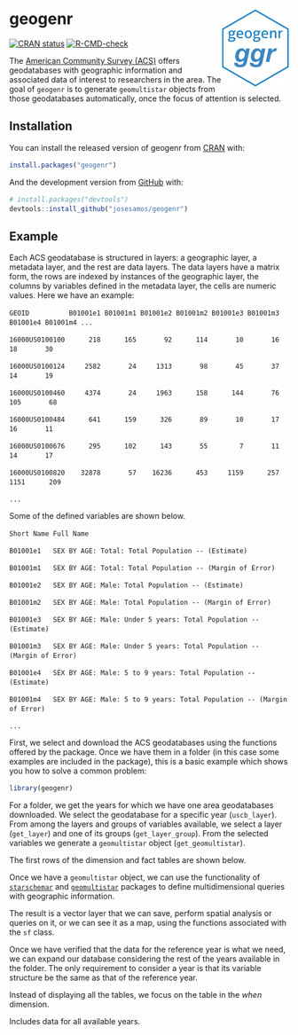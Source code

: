 
<!-- README.md is generated from README.Rmd. Please edit that file -->

# geogenr <a href="https://josesamos.github.io/geogenr/"><img src="man/figures/logo.png" align="right" height="139" alt="geogenr website" /></a>

<!-- badges: start -->

[![CRAN
status](https://www.r-pkg.org/badges/version/geogenr)](https://CRAN.R-project.org/package=geogenr)
[![R-CMD-check](https://github.com/josesamos/geogenr/actions/workflows/R-CMD-check.yaml/badge.svg)](https://github.com/josesamos/geogenr/actions/workflows/R-CMD-check.yaml)
<!-- badges: end -->

<!-- [![Downloads](http://cranlogs.r-pkg.org/badges/geogenr?color=brightgreen)](https://www.r-pkg.org:443/pkg/geogenr) -->
<!-- [![Codecov test coverage](https://codecov.io/gh/josesamos/geogenr/branch/master/graph/badge.svg)](https://app.codecov.io/gh/josesamos/geogenr?branch=master) -->

The [American Community Survey
(ACS)](https://www.census.gov/programs-surveys/acs) offers geodatabases
with geographic information and associated data of interest to
researchers in the area. The goal of `geogenr` is to generate
`geomultistar` objects from those geodatabases automatically, once the
focus of attention is selected.

## Installation

You can install the released version of geogenr from
[CRAN](https://CRAN.R-project.org) with:

``` r
install.packages("geogenr")
```

And the development version from [GitHub](https://github.com/) with:

``` r
# install.packages("devtools")
devtools::install_github("josesamos/geogenr")
```

## Example

Each ACS geodatabase is structured in layers: a geographic layer, a
metadata layer, and the rest are data layers. The data layers have a
matrix form, the rows are indexed by instances of the geographic layer,
the columns by variables defined in the metadata layer, the cells are
numeric values. Here we have an example:

`GEOID          B01001e1 B01001m1 B01001e2 B01001m2 B01001e3 B01001m3 B01001e4 B01001m4 ...`

`16000US0100100      218      165       92      114       10       16       18       30`

`16000US0100124     2582       24     1313       98       45       37       14       19`

`16000US0100460     4374       24     1963      158      144       76      105       68`

`16000US0100484      641      159      326       89       10       17       16       11`

`16000US0100676      295      102      143       55        7       11       14       17`

`16000US0100820    32878       57    16236      453     1159      257     1151      209`

`...`

Some of the defined variables are shown below.

`Short Name Full Name`

`B01001e1   SEX BY AGE: Total: Total Population -- (Estimate)`

`B01001m1   SEX BY AGE: Total: Total Population -- (Margin of Error)`

`B01001e2   SEX BY AGE: Male: Total Population -- (Estimate)`

`B01001m2   SEX BY AGE: Male: Total Population -- (Margin of Error)`

`B01001e3   SEX BY AGE: Male: Under 5 years: Total Population -- (Estimate)`

`B01001m3   SEX BY AGE: Male: Under 5 years: Total Population -- (Margin of Error)`

`B01001e4   SEX BY AGE: Male: 5 to 9 years: Total Population -- (Estimate)`

`B01001m4   SEX BY AGE: Male: 5 to 9 years: Total Population -- (Margin of Error)`

`...`

First, we select and download the ACS geodatabases using the functions
offered by the package. Once we have them in a folder (in this case some
examples are included in the package), this is a basic example which
shows you how to solve a common problem:

``` r
library(geogenr)
```

For a folder, we get the years for which we have one area geodatabases
downloaded. We select the geodatabase for a specific year
(`uscb_layer`). From among the layers and groups of variables available,
we select a layer (`get_layer`) and one of its groups
(`get_layer_group`). From the selected variables we generate a
`geomultistar` object (`get_geomultistar`).

The first rows of the dimension and fact tables are shown below.

Once we have a `geomultistar` object, we can use the functionality of
[`starschemar`](https://CRAN.R-project.org/package=starschemar) and
[`geomultistar`](https://CRAN.R-project.org/package=geomultistar)
packages to define multidimensional queries with geographic information.

The result is a vector layer that we can save, perform spatial analysis
or queries on it, or we can see it as a map, using the functions
associated with the `sf` class.

Once we have verified that the data for the reference year is what we
need, we can expand our database considering the rest of the years
available in the folder. The only requirement to consider a year is that
its variable structure be the same as that of the reference year.

Instead of displaying all the tables, we focus on the table in the
*when* dimension.

Includes data for all available years.
